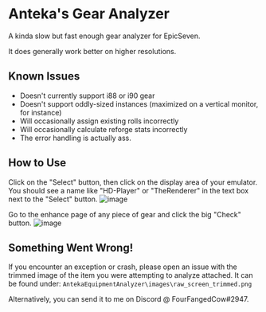 # Anteka's Gear Analyzer
A kinda slow but fast enough gear analyzer for EpicSeven.

It does generally work better on higher resolutions.

## Known Issues
* Doesn't currently support i88 or i90 gear
* Doesn't support oddly-sized instances (maximized on a vertical monitor, for instance)
* Will occasionally assign existing rolls incorrectly
* Will occasionally calculate reforge stats incorrectly
* The error handling is actually ass.

## How to Use
Click on the "Select" button, then click on the display area of your emulator.
You should see a name like "HD-Player" or "TheRenderer" in the text box next to the "Select" button.
![image](https://user-images.githubusercontent.com/18184943/166157942-fbb39cca-39be-4e8d-b263-1fb64fbc3154.png)

Go to the enhance page of any piece of gear and click the big "Check" button.
![image](https://user-images.githubusercontent.com/18184943/166142135-1c7101e8-9e62-478e-ad24-7dde2b587c3d.png)

## Something Went Wrong!
If you encounter an exception or crash, please open an issue with the trimmed image of the item you were attempting to analyze attached. It can be found under: `AntekaEquipmentAnalyzer\images\raw_screen_trimmed.png`

Alternatively, you can send it to me on Discord @ FourFangedCow#2947.
